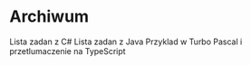 # Archiwum

Lista zadan z C#
Lista zadan z Java
Przyklad w Turbo Pascal i przetlumaczenie na TypeScript
